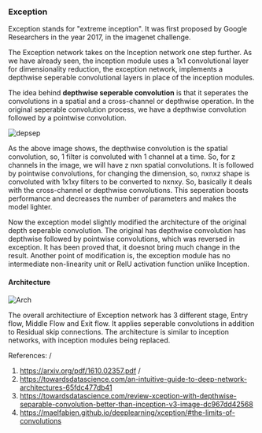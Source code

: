 ### Exception

Exception stands for "extreme inception". It was first proposed by Google Researchers in the year 2017, in the imagenet challenge. 

The Exception network takes on the Inception network one step further. As we have already seen, the inception module uses a 1x1 convolutional layer for dimensionality reduction, the exception network, implements a depthwise seperable convolutional layers in place of the inception modules.

The idea behind **depthwise seperable convolution** is that it seperates the convolutions in a spatial and a cross-channel or depthwise operation. In the original seperable convolution process, we have a depthwise convolution followed by a pointwise convolution.

![depsep](https://miro.medium.com/max/770/1*VvBTMkVRus6bWOqrK1SlLQ.png)

As the above image shows, the depthwise convolution is the spatial convolution, so, 1 filter is convoluted with 1 channel at a time. So, for z channels in the image, we will have z nxn spatial convolutions. It is followed by pointwise convolutions, for changing the dimension, so, nxnxz shape is convoluted with 1x1xy filters to be converted to nxnxy. So, basically it deals with the cross-channel or depthwise convolutions. This seperation boosts performance and decreases the number of parameters and makes the model lighter.

Now the exception model slightly modified the architecture of the original depth seperable convolution. The original has depthwise convolution has depthwise followed by pointwise convolutions, which was reversed in exception. It has been proved that, it doesnot bring much change in the result. Another point of modification is, the exception module has no intermediate non-linearity unit or RelU activation function unlike Inception. 

#### Architecture

![Arch](https://miro.medium.com/max/770/1*hOcAEj9QzqgBXcwUzmEvSg.png)

The overall architectiure of Exception network has 3 different stage, Entry flow, Middle Flow and Exit flow. It applies seperable convolutions in addition to Residual skip connections. The architecture is similar to inception networks, with inception modules being replaced.

References: /

1. https://arxiv.org/pdf/1610.02357.pdf  /
2. https://towardsdatascience.com/an-intuitive-guide-to-deep-network-architectures-65fdc477db41
3. https://towardsdatascience.com/review-xception-with-depthwise-separable-convolution-better-than-inception-v3-image-dc967dd42568
4. https://maelfabien.github.io/deeplearning/xception/#the-limits-of-convolutions



